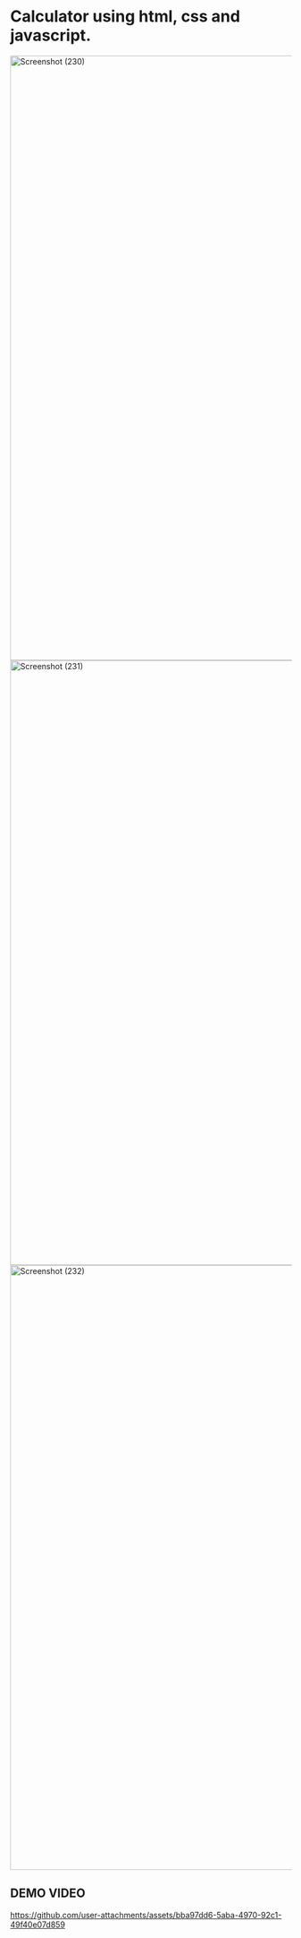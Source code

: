 # Calculator using html, css and javascript.

<img width="1920" height="1080" alt="Screenshot (230)" src="https://github.com/user-attachments/assets/1694ff1f-43ea-46c8-ae1d-5403a8bbb87e" />
<img width="1920" height="1080" alt="Screenshot (231)" src="https://github.com/user-attachments/assets/027a47b0-bb04-4bf6-8643-5a2c28246f52" />
<img width="1920" height="1080" alt="Screenshot (232)" src="https://github.com/user-attachments/assets/9e4032b3-edba-42bc-9ee8-0ef938b85c6e" />


## DEMO VIDEO 


https://github.com/user-attachments/assets/bba97dd6-5aba-4970-92c1-49f40e07d859

